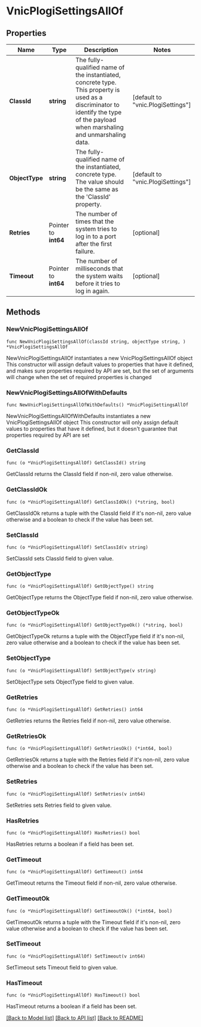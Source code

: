 # VnicPlogiSettingsAllOf

## Properties

Name | Type | Description | Notes
------------ | ------------- | ------------- | -------------
**ClassId** | **string** | The fully-qualified name of the instantiated, concrete type. This property is used as a discriminator to identify the type of the payload when marshaling and unmarshaling data. | [default to "vnic.PlogiSettings"]
**ObjectType** | **string** | The fully-qualified name of the instantiated, concrete type. The value should be the same as the &#39;ClassId&#39; property. | [default to "vnic.PlogiSettings"]
**Retries** | Pointer to **int64** | The number of times that the system tries to log in to a port after the first failure. | [optional] 
**Timeout** | Pointer to **int64** | The number of milliseconds that the system waits before it tries to log in again. | [optional] 

## Methods

### NewVnicPlogiSettingsAllOf

`func NewVnicPlogiSettingsAllOf(classId string, objectType string, ) *VnicPlogiSettingsAllOf`

NewVnicPlogiSettingsAllOf instantiates a new VnicPlogiSettingsAllOf object
This constructor will assign default values to properties that have it defined,
and makes sure properties required by API are set, but the set of arguments
will change when the set of required properties is changed

### NewVnicPlogiSettingsAllOfWithDefaults

`func NewVnicPlogiSettingsAllOfWithDefaults() *VnicPlogiSettingsAllOf`

NewVnicPlogiSettingsAllOfWithDefaults instantiates a new VnicPlogiSettingsAllOf object
This constructor will only assign default values to properties that have it defined,
but it doesn't guarantee that properties required by API are set

### GetClassId

`func (o *VnicPlogiSettingsAllOf) GetClassId() string`

GetClassId returns the ClassId field if non-nil, zero value otherwise.

### GetClassIdOk

`func (o *VnicPlogiSettingsAllOf) GetClassIdOk() (*string, bool)`

GetClassIdOk returns a tuple with the ClassId field if it's non-nil, zero value otherwise
and a boolean to check if the value has been set.

### SetClassId

`func (o *VnicPlogiSettingsAllOf) SetClassId(v string)`

SetClassId sets ClassId field to given value.


### GetObjectType

`func (o *VnicPlogiSettingsAllOf) GetObjectType() string`

GetObjectType returns the ObjectType field if non-nil, zero value otherwise.

### GetObjectTypeOk

`func (o *VnicPlogiSettingsAllOf) GetObjectTypeOk() (*string, bool)`

GetObjectTypeOk returns a tuple with the ObjectType field if it's non-nil, zero value otherwise
and a boolean to check if the value has been set.

### SetObjectType

`func (o *VnicPlogiSettingsAllOf) SetObjectType(v string)`

SetObjectType sets ObjectType field to given value.


### GetRetries

`func (o *VnicPlogiSettingsAllOf) GetRetries() int64`

GetRetries returns the Retries field if non-nil, zero value otherwise.

### GetRetriesOk

`func (o *VnicPlogiSettingsAllOf) GetRetriesOk() (*int64, bool)`

GetRetriesOk returns a tuple with the Retries field if it's non-nil, zero value otherwise
and a boolean to check if the value has been set.

### SetRetries

`func (o *VnicPlogiSettingsAllOf) SetRetries(v int64)`

SetRetries sets Retries field to given value.

### HasRetries

`func (o *VnicPlogiSettingsAllOf) HasRetries() bool`

HasRetries returns a boolean if a field has been set.

### GetTimeout

`func (o *VnicPlogiSettingsAllOf) GetTimeout() int64`

GetTimeout returns the Timeout field if non-nil, zero value otherwise.

### GetTimeoutOk

`func (o *VnicPlogiSettingsAllOf) GetTimeoutOk() (*int64, bool)`

GetTimeoutOk returns a tuple with the Timeout field if it's non-nil, zero value otherwise
and a boolean to check if the value has been set.

### SetTimeout

`func (o *VnicPlogiSettingsAllOf) SetTimeout(v int64)`

SetTimeout sets Timeout field to given value.

### HasTimeout

`func (o *VnicPlogiSettingsAllOf) HasTimeout() bool`

HasTimeout returns a boolean if a field has been set.


[[Back to Model list]](../README.md#documentation-for-models) [[Back to API list]](../README.md#documentation-for-api-endpoints) [[Back to README]](../README.md)


